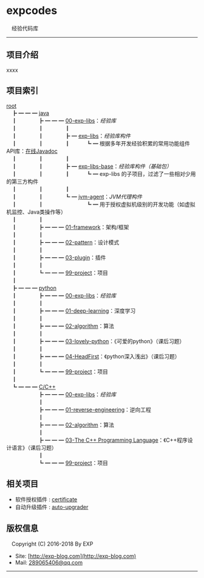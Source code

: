 # expcodes
　经验代码库

------

## 项目介绍

xxxx

## 项目索引

[root](https://github.com/lyy289065406/expcodes) <br/>
　┣ ━ ━ ━ [java](https://github.com/lyy289065406/expcodes/tree/master/java) <br/>
　┃　　　　┣ ━ ━ ━ [00-exp-libs](https://github.com/lyy289065406/expcodes/tree/master/java/00-exp-libs)：*经验库* <br/>
　┃　　　　┃　　　　┃<br/>
　┃　　　　┃　　　　┣ ━ [exp-libs](https://github.com/lyy289065406/expcodes/tree/master/java/00-exp-libs/exp-libs)：*经验库构件* <br/>
　┃　　　　┃　　　　┃　　　┗ ━ 根据多年开发经验积累的常用功能组件API库：[在线Javadoc](https://lyy289065406.github.io/api-online/) <br/>
　┃　　　　┃　　　　┃<br/>
　┃　　　　┃　　　　┣ ━ [exp-libs-base](https://github.com/lyy289065406/expcodes/tree/master/java/00-exp-libs/exp-libs-base)：*经验库构件（基础包）* <br/>
　┃　　　　┃　　　　┃　　　┗ ━ exp-libs 的子项目，过滤了一些相对少用的第三方构件 <br/>
　┃　　　　┃　　　　┃<br/>
　┃　　　　┃　　　　┗ ━ [jvm-agent](https://github.com/lyy289065406/expcodes/tree/master/java/00-exp-libs/jvm-agent)：*JVM代理构件* <br/>
　┃　　　　┃　　　　　　　　┗ ━ 用于授权虚拟机级别的开发功能（如虚拟机监控、Java类操作等） <br/>
　┃　　　　┃<br/>
　┃　　　　┣ ━ ━ ━ [01-framework](https://github.com/lyy289065406/expcodes/tree/master/java/01-framework)：架构/框架 <br/>
　┃　　　　┃<br/>
　┃　　　　┣ ━ ━ ━ [02-pattern](https://github.com/lyy289065406/expcodes/tree/master/java/02-pattern)：设计模式 <br/>
　┃　　　　┃<br/>
　┃　　　　┣ ━ ━ ━ [03-plugin](https://github.com/lyy289065406/expcodes/tree/master/java/03-plugin)：插件 <br/>
　┃　　　　┃<br/>
　┃　　　　┗ ━ ━ ━ [99-project](https://github.com/lyy289065406/expcodes/tree/master/java/99-project)：项目 <br/>
　┃<br/>
　┣ ━ ━ ━ [python](https://github.com/lyy289065406/expcodes/tree/master/python) <br/>
　┃　　　　┣ ━ ━ ━ [00-exp-libs]()：*经验库* <br/>
　┃　　　　┃<br/>
　┃　　　　┣ ━ ━ ━ [01-deep-learning]()：深度学习 <br/>
　┃　　　　┃<br/>
　┃　　　　┣ ━ ━ ━ [02-algorithm]()：算法 <br/>
　┃　　　　┃<br/>
　┃　　　　┣ ━ ━ ━ [03-lovely-python]()：《可爱的python》（课后习题） <br/>
　┃　　　　┃<br/>
　┃　　　　┣ ━ ━ ━ [04-HeadFirst]()：《python深入浅出》（课后习题） <br/>
　┃　　　　┃<br/>
　┃　　　　┗ ━ ━ ━ [99-project]()：项目 <br/>
　┃<br/>
　┗ ━ ━ ━ [C/C++](https://github.com/lyy289065406/expcodes/tree/master/c) <br/>
　　　　　　┣ ━ ━ ━ [00-exp-libs](https://github.com/lyy289065406/expcodes/tree/master/c/00-exp-libs)：*经验库* <br/>
　　　　　　┃<br/>
　　　　　　┣ ━ ━ ━ [01-reverse-engineering]()：逆向工程 <br/>
　　　　　　┃<br/>
　　　　　　┣ ━ ━ ━ [02-algorithm]()：算法 <br/>
　　　　　　┃<br/>
　　　　　　┣ ━ ━ ━ [03-The C++ Programming Language]()：《C++程序设计语言》（课后习题） <br/>
　　　　　　┃<br/>
　　　　　　┗ ━ ━ ━ [99-project]()：项目 <br/>

## 相关项目

- 软件授权插件 : [certificate](https://github.com/lyy289065406/certificate)
- 自动升级插件 : [auto-upgrader](https://github.com/lyy289065406/auto-upgrader)



## 版权信息

　Copyright (C) 2016-2018 By EXP

- Site: [http://exp-blog.com](http://exp-blog.com) 
- Mail: <a href="mailto:289065406@qq.com?subject=[EXP's Github]%20Your%20Question%20（请写下您的疑问）&amp;body=What%20can%20I%20help%20you?%20（需要我提供什么帮助吗？）">289065406@qq.com</a>


------
